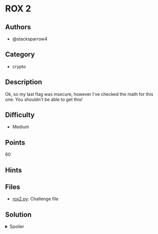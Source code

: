 # ROX 2

## Authors

- @stacksparrow4

## Category

- crypto

## Description

Ok, so my last flag was insecure, however I've checked the math for this one.
You shouldn't be able to get this!

## Difficulty

- Medium

## Points

60

## Hints

## Files

- [rox2.py](./_ctfd/files/rox2.py): Challenge file

## Solution

<details>
<summary>Spoiler</summary>

### Idea

This time, each byte is XORed with the byte immediately before it. As we
know the last byte of the flag, we can use this to decrypt the flag.

### Walkthrough

Refer to [solve.py](./solve.py)

### Flag

`BEGINNER{tH15_1snt_gett1NG_4ny_b3tt3r_5117}`

</details>
